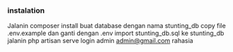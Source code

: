 ### instalation

Jalanin composer install
buat database dengan nama stunting_db
copy file .env.example dan ganti dengan .env
import stunting_db.sql ke stunting_db
jalanin php artisan serve
login admin 
admin@gmail.com
rahasia